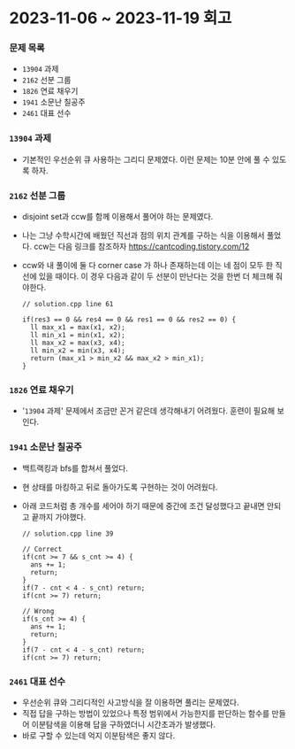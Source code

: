# 2023-11-06 ~ 2023-11-19 회고

### 문제 목록

- `13904` 과제
- `2162` 선분 그룹
- `1826` 연료 채우기
- `1941` 소문난 칠공주
- `2461` 대표 선수

### `13904` 과제

- 기본적인 우선순위 큐 사용하는 그리디 문제였다. 이런 문제는 10분 안에 풀 수 있도록 하자.

### `2162` 선분 그룹

- disjoint set과 ccw를 함께 이용해서 풀어야 하는 문제였다.
- 나는 그냥 수학시간에 배웠던 직선과 점의 위치 관계를 구하는 식을 이용해서 풀었다. ccw는 다음 링크를 참조하자 https://cantcoding.tistory.com/12
- ccw와 내 풀이에 둘 다 corner case 가 하나 존재하는데 이는 네 점이 모두 한 직선에 있을 때이다. 이 경우 다음과 같이 두 선분이 만난다는 것을 한번 더 체크해 줘야한다.

  ```
  // solution.cpp line 61

  if(res3 == 0 && res4 == 0 && res1 == 0 && res2 == 0) {
    ll max_x1 = max(x1, x2);
    ll min_x1 = min(x1, x2);
    ll max_x2 = max(x3, x4);
    ll min_x2 = min(x3, x4);
    return (max_x1 > min_x2 && max_x2 > min_x1);
  }
  ```

### `1826` 연료 채우기

- '`13904` 과제' 문제에서 조금만 꼰거 같은데 생각해내기 어려웠다. 훈련이 필요해 보인다.

### `1941` 소문난 칠공주

- 백트랙킹과 bfs를 합쳐서 풀었다.
- 현 상태를 마킹하고 뒤로 돌아가도록 구현하는 것이 어려웠다.
- 아래 코드처럼 총 개수를 세어야 하기 때문에 중간에 조건 달성했다고 끝내면 안되고 끝까지 가야했다.

  ```
  // solution.cpp line 39

  // Correct
  if(cnt >= 7 && s_cnt >= 4) {
    ans += 1;
    return;
  }
  if(7 - cnt < 4 - s_cnt) return;
  if(cnt >= 7) return;

  // Wrong
  if(s_cnt >= 4) {
    ans += 1;
    return;
  }
  if(7 - cnt < 4 - s_cnt) return;
  if(cnt >= 7) return;
  ```

### `2461` 대표 선수

- 우선순위 큐와 그리디적인 사고방식을 잘 이용하면 풀리는 문제였다.
- 직접 답을 구하는 방법이 있었으나 특정 범위에서 가능한지를 판단하는 함수를 만들어 이분탐색을 이용해 답을 구하였더니 시간초과가 발생했다.
- 바로 구할 수 있는데 억지 이분탐색은 좋지 않다.
